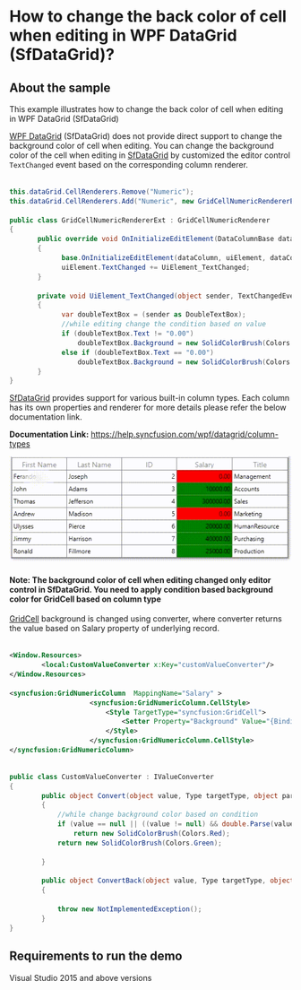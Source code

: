 # How to change the back color of cell when editing in WPF DataGrid (SfDataGrid)?

## About the sample
This example illustrates how to change the back color of cell when editing in WPF DataGrid (SfDataGrid)

[WPF DataGrid](https://www.syncfusion.com/wpf-ui-controls/datagrid) (SfDataGrid) does not provide direct support to change the background color of cell when editing. You can change the background color of the cell when editing in [SfDataGrid](https://help.syncfusion.com/cr/wpf/Syncfusion.UI.Xaml.Grid.SfDataGrid.html) by customized the editor control `TextChanged` event based on the corresponding column renderer.

```C#

this.dataGrid.CellRenderers.Remove("Numeric");
this.dataGrid.CellRenderers.Add("Numeric", new GridCellNumericRendererExt());

public class GridCellNumericRendererExt : GridCellNumericRenderer
{
       public override void OnInitializeEditElement(DataColumnBase dataColumn, DoubleTextBox uiElement, object dataContext)
       {
             base.OnInitializeEditElement(dataColumn, uiElement, dataContext);
             uiElement.TextChanged += UiElement_TextChanged;
       }

       private void UiElement_TextChanged(object sender, TextChangedEventArgs e)
       {
             var doubleTextBox = (sender as DoubleTextBox);
             //while editing change the condition based on value
             if (doubleTextBox.Text != "0.00")
                 doubleTextBox.Background = new SolidColorBrush(Colors.Green);
             else if (doubleTextBox.Text == "0.00")
                 doubleTextBox.Background = new SolidColorBrush(Colors.Red);
       }
}

```

[SfDataGrid](https://help.syncfusion.com/cr/wpf/Syncfusion.UI.Xaml.Grid.SfDataGrid.html) provides support for various built-in column types. Each column has its own properties and renderer for more details please refer the below documentation link.

**Documentation Link:** https://help.syncfusion.com/wpf/datagrid/column-types

![Change the background color of cell while editing in SfDataGrid](ChangeBackGroundColorwhenediting.gif)

#### Note: The background color of cell when editing changed only editor control in SfDataGrid. You need to apply condition based background color for GridCell based on column type

[GridCell](https://help.syncfusion.com/cr/wpf/Syncfusion.UI.Xaml.Grid.GridCell.html) background is changed using converter, where converter returns the value based on Salary property of underlying record. 

```XML

<Window.Resources>
        <local:CustomValueConverter x:Key="customValueConverter"/>
</Window.Resources>

<syncfusion:GridNumericColumn  MappingName="Salary" >
                    <syncfusion:GridNumericColumn.CellStyle>
                        <Style TargetType="syncfusion:GridCell">
                            <Setter Property="Background" Value="{Binding Salary, Converter={StaticResource customValueConverter}}" />
                        </Style>
                    </syncfusion:GridNumericColumn.CellStyle>
</syncfusion:GridNumericColumn>

```

```C#

public class CustomValueConverter : IValueConverter
{
        public object Convert(object value, Type targetType, object parameter, System.Globalization.CultureInfo culture)
        {
            //while change background color based on condition
            if (value == null || ((value != null) && double.Parse(value.ToString()) == 0))
                return new SolidColorBrush(Colors.Red);
            return new SolidColorBrush(Colors.Green);

        }

        public object ConvertBack(object value, Type targetType, object parameter, System.Globalization.CultureInfo culture)
        {

            throw new NotImplementedException();
        }
}

```


## Requirements to run the demo
Visual Studio 2015 and above versions


